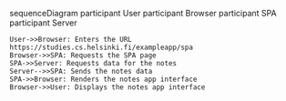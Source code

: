 sequenceDiagram
    participant User
    participant Browser
    participant SPA
    participant Server

    User->>Browser: Enters the URL https://studies.cs.helsinki.fi/exampleapp/spa
    Browser->>SPA: Requests the SPA page
    SPA->>Server: Requests data for the notes
    Server-->>SPA: Sends the notes data
    SPA->>Browser: Renders the notes app interface
    Browser->>User: Displays the notes app interface
